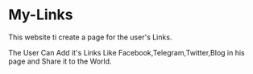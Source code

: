 # My-Links

This website ti create a page for the user's Links.

The User Can Add it's Links Like Facebook,Telegram,Twitter,Blog in his page and Share it to the World.
